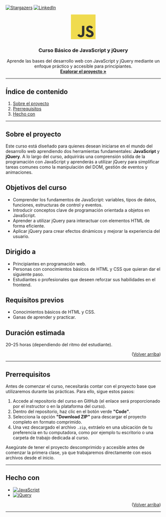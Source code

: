<!-- Improved compatibility of back to top link -->
<a id="readme-top"></a>

<!-- SHIELDS -->
[![Stargazers][stars-shield]][stars-url]
[![LinkedIn][linkedin-shield]][linkedin-url]

<!-- LOGO -->
<div align="center">
  <a href="https://github.com/kxteuka/JAVASCRIPT-CURSO">
    <img src="/logo.png" alt="Logo" width="80" height="80">
  </a>

  <h3 align="center">Curso Básico de JavaScript y jQuery</h3>

  <p align="center">
    Aprende las bases del desarrollo web con JavaScript y jQuery mediante un enfoque práctico y accesible para principiantes.
    <br />
    <a href="https://github.com/kxteuka/JAVASCRIPT-CURSO"><strong>Explorar el proyecto »</strong></a>
  </p>
</div>

---

## Índice de contenido

<ol>
  <li><a href="#sobre-el-proyecto">Sobre el proyecto</a></li>
  <li><a href="#prerrequisitos">Prerrequisitos</a></li>
  <li><a href="#hecho-con">Hecho con</a></li>
</ol>

---

## Sobre el proyecto

Este curso está diseñado para quienes desean iniciarse en el mundo del desarrollo web aprendiendo dos herramientas fundamentales: **JavaScript** y **jQuery**. A lo largo del curso, adquirirás una comprensión sólida de la programación con JavaScript y aprenderás a utilizar jQuery para simplificar tareas comunes como la manipulación del DOM, gestión de eventos y animaciones.

## Objetivos del curso

- Comprender los fundamentos de JavaScript: variables, tipos de datos, funciones, estructuras de control y eventos.
- Introducir conceptos clave de programación orientada a objetos en JavaScript.
- Aprender a utilizar jQuery para interactuar con elementos HTML de forma eficiente.
- Aplicar jQuery para crear efectos dinámicos y mejorar la experiencia del usuario.

## Dirigido a

- Principiantes en programación web.
- Personas con conocimientos básicos de HTML y CSS que quieran dar el siguiente paso.
- Estudiantes o profesionales que deseen reforzar sus habilidades en el frontend.

## Requisitos previos

- Conocimientos básicos de HTML y CSS.
- Ganas de aprender y practicar.

## Duración estimada

20–25 horas (dependiendo del ritmo del estudiante).

<p align="right">(<a href="#readme-top">Volver arriba</a>)</p>

---

## Prerrequisitos

Antes de comenzar el curso, necesitarás contar con el proyecto base que utilizaremos durante las prácticas. Para ello, sigue estos pasos:

1. Accede al repositorio del curso en GitHub (el enlace será proporcionado por el instructor o en la plataforma del curso).
2. Dentro del repositorio, haz clic en el botón verde **"Code"**.
3. Selecciona la opción **"Download ZIP"** para descargar el proyecto completo en formato comprimido.
4. Una vez descargado el archivo `.zip`, extráelo en una ubicación de tu preferencia en tu computadora, como por ejemplo tu escritorio o una carpeta de trabajo dedicada al curso.

Asegúrate de tener el proyecto descomprimido y accesible antes de comenzar la primera clase, ya que trabajaremos directamente con esos archivos desde el inicio.

---

## Hecho con

- [![JavaScript][Javascript.com]][Javascript-url]
- [![jQuery][JQuery.com]][JQuery-url]

<p align="right">(<a href="#readme-top">Volver arriba</a>)</p>

---

<!-- MARKDOWN LINKS & IMAGES -->

[stars-shield]: https://img.shields.io/github/stars/kxteuka/JAVASCRIPT-CURSO.svg?style=for-the-badge
[stars-url]: https://github.com/kxteuka/JAVASCRIPT-CURSO/stargazers
[linkedin-shield]: https://img.shields.io/badge/-LinkedIn-black.svg?style=for-the-badge&logo=linkedin&colorB=555
[linkedin-url]: https://linkedin.com/in/ivanlopezcabanas
[JQuery.com]: https://img.shields.io/badge/jQuery-0769AD?style=for-the-badge&logo=jquery&logoColor=white
[JQuery-url]: https://jquery.com
[Javascript.com]: https://img.shields.io/badge/JavaScript-F7DF1E?style=for-the-badge&logo=javascript&logoColor=black
[Javascript-url]: https://developer.mozilla.org/es/docs/Web/JavaScript
